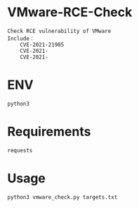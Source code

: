 # VMware-RCE-Check
    Check RCE vulnerability of VMware
    Include：
        CVE-2021-21985
        CVE-2021-
        CVE-2021-
# ENV
    python3

# Requirements
    requests


# Usage
    python3 vmware_check.py targets.txt
